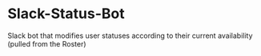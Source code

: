 # Slack-Status-Bot
Slack bot that modifies user statuses according to their current availability (pulled from the Roster)
